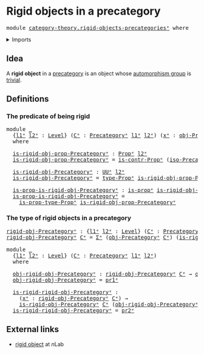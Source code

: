 # Rigid objects in a precategory

<pre class="Agda"><a id="43" class="Keyword">module</a> <a id="50" href="category-theory.rigid-objects-precategories%25E1%25B5%2589.html" class="Module">category-theory.rigid-objects-precategoriesᵉ</a> <a id="95" class="Keyword">where</a>
</pre>
<details><summary>Imports</summary>

<pre class="Agda"><a id="151" class="Keyword">open</a> <a id="156" class="Keyword">import</a> <a id="163" href="category-theory.isomorphisms-in-precategories%25E1%25B5%2589.html" class="Module">category-theory.isomorphisms-in-precategoriesᵉ</a>
<a id="210" class="Keyword">open</a> <a id="215" class="Keyword">import</a> <a id="222" href="category-theory.precategories%25E1%25B5%2589.html" class="Module">category-theory.precategoriesᵉ</a>

<a id="254" class="Keyword">open</a> <a id="259" class="Keyword">import</a> <a id="266" href="foundation.contractible-types%25E1%25B5%2589.html" class="Module">foundation.contractible-typesᵉ</a>
<a id="297" class="Keyword">open</a> <a id="302" class="Keyword">import</a> <a id="309" href="foundation.dependent-pair-types%25E1%25B5%2589.html" class="Module">foundation.dependent-pair-typesᵉ</a>
<a id="342" class="Keyword">open</a> <a id="347" class="Keyword">import</a> <a id="354" href="foundation.propositions%25E1%25B5%2589.html" class="Module">foundation.propositionsᵉ</a>
<a id="379" class="Keyword">open</a> <a id="384" class="Keyword">import</a> <a id="391" href="foundation.universe-levels%25E1%25B5%2589.html" class="Module">foundation.universe-levelsᵉ</a>
</pre>
</details>

## Idea

A **rigid object** in a [precategory](category-theory.precategories.md) is an
object whose [automorphism group](group-theory.automorphism-groups.md) is
[trivial](group-theory.trivial-groups.md).

## Definitions

### The predicate of being rigid

<pre class="Agda"><a id="699" class="Keyword">module</a> <a id="706" href="category-theory.rigid-objects-precategories%25E1%25B5%2589.html#706" class="Module">_</a>
  <a id="710" class="Symbol">{</a><a id="711" href="category-theory.rigid-objects-precategories%25E1%25B5%2589.html#711" class="Bound">l1ᵉ</a> <a id="715" href="category-theory.rigid-objects-precategories%25E1%25B5%2589.html#715" class="Bound">l2ᵉ</a> <a id="719" class="Symbol">:</a> <a id="721" href="Agda.Primitive.html#742" class="Postulate">Level</a><a id="726" class="Symbol">}</a> <a id="728" class="Symbol">(</a><a id="729" href="category-theory.rigid-objects-precategories%25E1%25B5%2589.html#729" class="Bound">Cᵉ</a> <a id="732" class="Symbol">:</a> <a id="734" href="category-theory.precategories%25E1%25B5%2589.html#3370" class="Function">Precategoryᵉ</a> <a id="747" href="category-theory.rigid-objects-precategories%25E1%25B5%2589.html#711" class="Bound">l1ᵉ</a> <a id="751" href="category-theory.rigid-objects-precategories%25E1%25B5%2589.html#715" class="Bound">l2ᵉ</a><a id="754" class="Symbol">)</a> <a id="756" class="Symbol">(</a><a id="757" href="category-theory.rigid-objects-precategories%25E1%25B5%2589.html#757" class="Bound">xᵉ</a> <a id="760" class="Symbol">:</a> <a id="762" href="category-theory.precategories%25E1%25B5%2589.html#4836" class="Function">obj-Precategoryᵉ</a> <a id="779" href="category-theory.rigid-objects-precategories%25E1%25B5%2589.html#729" class="Bound">Cᵉ</a><a id="781" class="Symbol">)</a>
  <a id="785" class="Keyword">where</a>

  <a id="794" href="category-theory.rigid-objects-precategories%25E1%25B5%2589.html#794" class="Function">is-rigid-obj-prop-Precategoryᵉ</a> <a id="825" class="Symbol">:</a> <a id="827" href="foundation-core.propositions%25E1%25B5%2589.html#1181" class="Function">Propᵉ</a> <a id="833" href="category-theory.rigid-objects-precategories%25E1%25B5%2589.html#715" class="Bound">l2ᵉ</a>
  <a id="839" href="category-theory.rigid-objects-precategories%25E1%25B5%2589.html#794" class="Function">is-rigid-obj-prop-Precategoryᵉ</a> <a id="870" class="Symbol">=</a> <a id="872" href="foundation.contractible-types%25E1%25B5%2589.html#1077" class="Function">is-contr-Propᵉ</a> <a id="887" class="Symbol">(</a><a id="888" href="category-theory.isomorphisms-in-precategories%25E1%25B5%2589.html#2312" class="Function">iso-Precategoryᵉ</a> <a id="905" href="category-theory.rigid-objects-precategories%25E1%25B5%2589.html#729" class="Bound">Cᵉ</a> <a id="908" href="category-theory.rigid-objects-precategories%25E1%25B5%2589.html#757" class="Bound">xᵉ</a> <a id="911" href="category-theory.rigid-objects-precategories%25E1%25B5%2589.html#757" class="Bound">xᵉ</a><a id="913" class="Symbol">)</a>

  <a id="918" href="category-theory.rigid-objects-precategories%25E1%25B5%2589.html#918" class="Function">is-rigid-obj-Precategoryᵉ</a> <a id="944" class="Symbol">:</a> <a id="946" href="Agda.Primitive.html#429" class="Primitive">UUᵉ</a> <a id="950" href="category-theory.rigid-objects-precategories%25E1%25B5%2589.html#715" class="Bound">l2ᵉ</a>
  <a id="956" href="category-theory.rigid-objects-precategories%25E1%25B5%2589.html#918" class="Function">is-rigid-obj-Precategoryᵉ</a> <a id="982" class="Symbol">=</a> <a id="984" href="foundation-core.propositions%25E1%25B5%2589.html#1288" class="Function">type-Propᵉ</a> <a id="995" href="category-theory.rigid-objects-precategories%25E1%25B5%2589.html#794" class="Function">is-rigid-obj-prop-Precategoryᵉ</a>

  <a id="1029" href="category-theory.rigid-objects-precategories%25E1%25B5%2589.html#1029" class="Function">is-prop-is-rigid-obj-Precategoryᵉ</a> <a id="1063" class="Symbol">:</a> <a id="1065" href="foundation-core.propositions%25E1%25B5%2589.html#1041" class="Function">is-propᵉ</a> <a id="1074" href="category-theory.rigid-objects-precategories%25E1%25B5%2589.html#918" class="Function">is-rigid-obj-Precategoryᵉ</a>
  <a id="1102" href="category-theory.rigid-objects-precategories%25E1%25B5%2589.html#1029" class="Function">is-prop-is-rigid-obj-Precategoryᵉ</a> <a id="1136" class="Symbol">=</a>
    <a id="1142" href="foundation-core.propositions%25E1%25B5%2589.html#1361" class="Function">is-prop-type-Propᵉ</a> <a id="1161" href="category-theory.rigid-objects-precategories%25E1%25B5%2589.html#794" class="Function">is-rigid-obj-prop-Precategoryᵉ</a>
</pre>
### The type of rigid objects in a precategory

<pre class="Agda"><a id="rigid-obj-Precategoryᵉ"></a><a id="1253" href="category-theory.rigid-objects-precategories%25E1%25B5%2589.html#1253" class="Function">rigid-obj-Precategoryᵉ</a> <a id="1276" class="Symbol">:</a> <a id="1278" class="Symbol">{</a><a id="1279" href="category-theory.rigid-objects-precategories%25E1%25B5%2589.html#1279" class="Bound">l1ᵉ</a> <a id="1283" href="category-theory.rigid-objects-precategories%25E1%25B5%2589.html#1283" class="Bound">l2ᵉ</a> <a id="1287" class="Symbol">:</a> <a id="1289" href="Agda.Primitive.html#742" class="Postulate">Level</a><a id="1294" class="Symbol">}</a> <a id="1296" class="Symbol">(</a><a id="1297" href="category-theory.rigid-objects-precategories%25E1%25B5%2589.html#1297" class="Bound">Cᵉ</a> <a id="1300" class="Symbol">:</a> <a id="1302" href="category-theory.precategories%25E1%25B5%2589.html#3370" class="Function">Precategoryᵉ</a> <a id="1315" href="category-theory.rigid-objects-precategories%25E1%25B5%2589.html#1279" class="Bound">l1ᵉ</a> <a id="1319" href="category-theory.rigid-objects-precategories%25E1%25B5%2589.html#1283" class="Bound">l2ᵉ</a><a id="1322" class="Symbol">)</a> <a id="1324" class="Symbol">→</a> <a id="1326" href="Agda.Primitive.html#429" class="Primitive">UUᵉ</a> <a id="1330" class="Symbol">(</a><a id="1331" href="category-theory.rigid-objects-precategories%25E1%25B5%2589.html#1279" class="Bound">l1ᵉ</a> <a id="1335" href="Agda.Primitive.html#961" class="Primitive Operator">⊔</a> <a id="1337" href="category-theory.rigid-objects-precategories%25E1%25B5%2589.html#1283" class="Bound">l2ᵉ</a><a id="1340" class="Symbol">)</a>
<a id="1342" href="category-theory.rigid-objects-precategories%25E1%25B5%2589.html#1253" class="Function">rigid-obj-Precategoryᵉ</a> <a id="1365" href="category-theory.rigid-objects-precategories%25E1%25B5%2589.html#1365" class="Bound">Cᵉ</a> <a id="1368" class="Symbol">=</a> <a id="1370" href="foundation.dependent-pair-types%25E1%25B5%2589.html#585" class="Record">Σᵉ</a> <a id="1373" class="Symbol">(</a><a id="1374" href="category-theory.precategories%25E1%25B5%2589.html#4836" class="Function">obj-Precategoryᵉ</a> <a id="1391" href="category-theory.rigid-objects-precategories%25E1%25B5%2589.html#1365" class="Bound">Cᵉ</a><a id="1393" class="Symbol">)</a> <a id="1395" class="Symbol">(</a><a id="1396" href="category-theory.rigid-objects-precategories%25E1%25B5%2589.html#918" class="Function">is-rigid-obj-Precategoryᵉ</a> <a id="1422" href="category-theory.rigid-objects-precategories%25E1%25B5%2589.html#1365" class="Bound">Cᵉ</a><a id="1424" class="Symbol">)</a>

<a id="1427" class="Keyword">module</a> <a id="1434" href="category-theory.rigid-objects-precategories%25E1%25B5%2589.html#1434" class="Module">_</a>
  <a id="1438" class="Symbol">{</a><a id="1439" href="category-theory.rigid-objects-precategories%25E1%25B5%2589.html#1439" class="Bound">l1ᵉ</a> <a id="1443" href="category-theory.rigid-objects-precategories%25E1%25B5%2589.html#1443" class="Bound">l2ᵉ</a> <a id="1447" class="Symbol">:</a> <a id="1449" href="Agda.Primitive.html#742" class="Postulate">Level</a><a id="1454" class="Symbol">}</a> <a id="1456" class="Symbol">(</a><a id="1457" href="category-theory.rigid-objects-precategories%25E1%25B5%2589.html#1457" class="Bound">Cᵉ</a> <a id="1460" class="Symbol">:</a> <a id="1462" href="category-theory.precategories%25E1%25B5%2589.html#3370" class="Function">Precategoryᵉ</a> <a id="1475" href="category-theory.rigid-objects-precategories%25E1%25B5%2589.html#1439" class="Bound">l1ᵉ</a> <a id="1479" href="category-theory.rigid-objects-precategories%25E1%25B5%2589.html#1443" class="Bound">l2ᵉ</a><a id="1482" class="Symbol">)</a>
  <a id="1486" class="Keyword">where</a>

  <a id="1495" href="category-theory.rigid-objects-precategories%25E1%25B5%2589.html#1495" class="Function">obj-rigid-obj-Precategoryᵉ</a> <a id="1522" class="Symbol">:</a> <a id="1524" href="category-theory.rigid-objects-precategories%25E1%25B5%2589.html#1253" class="Function">rigid-obj-Precategoryᵉ</a> <a id="1547" href="category-theory.rigid-objects-precategories%25E1%25B5%2589.html#1457" class="Bound">Cᵉ</a> <a id="1550" class="Symbol">→</a> <a id="1552" href="category-theory.precategories%25E1%25B5%2589.html#4836" class="Function">obj-Precategoryᵉ</a> <a id="1569" href="category-theory.rigid-objects-precategories%25E1%25B5%2589.html#1457" class="Bound">Cᵉ</a>
  <a id="1574" href="category-theory.rigid-objects-precategories%25E1%25B5%2589.html#1495" class="Function">obj-rigid-obj-Precategoryᵉ</a> <a id="1601" class="Symbol">=</a> <a id="1603" href="foundation.dependent-pair-types%25E1%25B5%2589.html#697" class="Field">pr1ᵉ</a>

  <a id="1611" href="category-theory.rigid-objects-precategories%25E1%25B5%2589.html#1611" class="Function">is-rigid-rigid-obj-Precategoryᵉ</a> <a id="1643" class="Symbol">:</a>
    <a id="1649" class="Symbol">(</a><a id="1650" href="category-theory.rigid-objects-precategories%25E1%25B5%2589.html#1650" class="Bound">xᵉ</a> <a id="1653" class="Symbol">:</a> <a id="1655" href="category-theory.rigid-objects-precategories%25E1%25B5%2589.html#1253" class="Function">rigid-obj-Precategoryᵉ</a> <a id="1678" href="category-theory.rigid-objects-precategories%25E1%25B5%2589.html#1457" class="Bound">Cᵉ</a><a id="1680" class="Symbol">)</a> <a id="1682" class="Symbol">→</a>
    <a id="1688" href="category-theory.rigid-objects-precategories%25E1%25B5%2589.html#918" class="Function">is-rigid-obj-Precategoryᵉ</a> <a id="1714" href="category-theory.rigid-objects-precategories%25E1%25B5%2589.html#1457" class="Bound">Cᵉ</a> <a id="1717" class="Symbol">(</a><a id="1718" href="category-theory.rigid-objects-precategories%25E1%25B5%2589.html#1495" class="Function">obj-rigid-obj-Precategoryᵉ</a> <a id="1745" href="category-theory.rigid-objects-precategories%25E1%25B5%2589.html#1650" class="Bound">xᵉ</a><a id="1747" class="Symbol">)</a>
  <a id="1751" href="category-theory.rigid-objects-precategories%25E1%25B5%2589.html#1611" class="Function">is-rigid-rigid-obj-Precategoryᵉ</a> <a id="1783" class="Symbol">=</a> <a id="1785" href="foundation.dependent-pair-types%25E1%25B5%2589.html#711" class="Field">pr2ᵉ</a>
</pre>
## External links

- [rigid object](https://ncatlab.org/nlab/show/rigid+object) at $n$Lab
